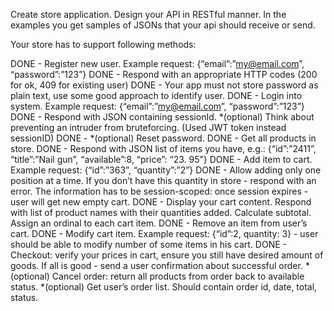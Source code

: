 Create store application. 
Design your API in RESTful manner. In the examples you get samples of JSONs that your api should receive or send. 

Your store has to support following methods:

DONE - Register new user. Example request: {“email”:”my@email.com”, “password”:”123”}
DONE - Respond with an appropriate HTTP codes (200 for ok, 409 for existing user)
DONE - Your app must not store password as plain text, use some good approach to identify user.
DONE - Login into system. Example request: {“email”:”my@email.com”, “password”:”123”}
DONE - Respond with JSON containing sessionId. *(optional) Think about preventing an intruder from bruteforcing. (Used JWT token instead sessionID)
DONE - *(optional) Reset password.
DONE - Get all products in store.
DONE - Respond with JSON list of items you have, e.g.: {“id”:”2411”, “title”:”Nail gun”, “available”:8, “price”: “23.
95”}
DONE - Add item to cart. Example request: {“id”:”363”, “quantity”:”2”}
DONE - Allow adding only one position at a time. If you don’t have this quantity in store - respond with an error. 
The information has to be session-scoped: once session expires - user will get new empty cart.
DONE - Display your cart content. Respond with list of product names with their quantities added. Calculate subtotal. Assign an ordinal to each cart item.
DONE - Remove an item from user’s cart.
DONE - Modify cart item. Example request: {“id”:2, quantity: 3} - user should be able to modify number of some items in 
his cart. 
DONE - Checkout: verify your prices in cart, ensure you still have desired amount of goods. If all is good - send a 
user confirmation about successful order. 
*(optional) Cancel order: return all products from order back to available status. 
*(optional) Get user’s order list. Should contain order id, date, total, status.